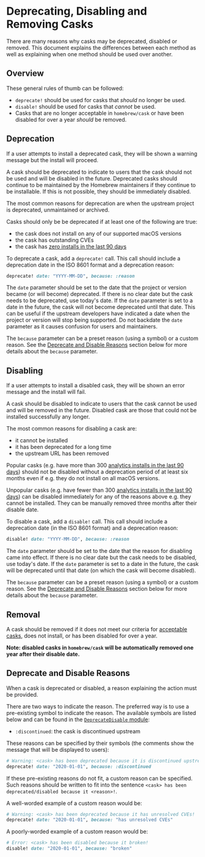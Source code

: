 # Deprecating, Disabling and Removing Casks

There are many reasons why casks may be deprecated, disabled or removed. This document explains the differences between each method as well as explaining when one method should be used over another.

## Overview

These general rules of thumb can be followed:

- `deprecate!` should be used for casks that _should_ no longer be used.
- `disable!` should be used for casks that _cannot_ be used.
- Casks that are no longer acceptable in `homebrew/cask` or have been disabled for over a year _should_ be removed.

## Deprecation

If a user attempts to install a deprecated cask, they will be shown a warning message but the install will proceed.

A cask should be deprecated to indicate to users that the cask should not be used and will be disabled in the future. Deprecated casks should continue to be maintained by the Homebrew maintainers if they continue to be installable. If this is not possible, they should be immediately disabled.

The most common reasons for deprecation are when the upstream project is deprecated, unmaintained or archived.

Casks should only be be deprecated if at least one of the following are true:

- the cask does not install on any of our supported macOS versions
- the cask has outstanding CVEs
- the cask has [zero installs in the last 90 days](https://formulae.brew.sh/analytics/cask-install/90d/)

To deprecate a cask, add a `deprecate!` call. This call should include a deprecation date in the ISO 8601 format and a deprecation reason:

```ruby
deprecate! date: "YYYY-MM-DD", because: :reason
```

The `date` parameter should be set to the date that the project or version became (or will become) deprecated. If there is no clear date but the cask needs to be deprecated, use today's date. If the `date` parameter is set to a date in the future, the cask will not become deprecated until that date. This can be useful if the upstream developers have indicated a date when the project or version will stop being supported. Do not backdate the `date` parameter as it causes confusion for users and maintainers.

The `because` parameter can be a preset reason (using a symbol) or a custom reason. See the [Deprecate and Disable Reasons](#deprecate-and-disable-reasons) section below for more details about the `because` parameter.

## Disabling

If a user attempts to install a disabled cask, they will be shown an error message and the install will fail.

A cask should be disabled to indicate to users that the cask cannot be used and will be removed in the future. Disabled cask are those that could not be installed successfully any longer.

The most common reasons for disabling a cask are:

- it cannot be installed
- it has been deprecated for a long time
- the upstream URL has been removed

Popular casks (e.g. have more than 300 [analytics installs in the last 90 days](https://formulae.brew.sh/analytics/cask-install/90d/)) should not be disabled without a deprecation period of at least six months even if e.g. they do not install on all macOS versions.

Unpopular casks (e.g. have fewer than 300 [analytics installs in the last 90 days](https://formulae.brew.sh/analytics/cask-install/90d/)) can be disabled immediately for any of the reasons above e.g. they cannot be installed.
They can be manually removed three months after their disable date.

To disable a cask, add a `disable!` call. This call should include a deprecation date (in the ISO 8601 format) and a deprecation reason:

```ruby
disable! date: "YYYY-MM-DD", because: :reason
```

The `date` parameter should be set to the date that the reason for disabling came into effect. If there is no clear date but the cask needs to be disabled, use today's date. If the `date` parameter is set to a date in the future, the cask will be deprecated until that date (on which the cask will become disabled).

The `because` parameter can be a preset reason (using a symbol) or a custom reason. See the [Deprecate and Disable Reasons](#deprecate-and-disable-reasons) section below for more details about the `because` parameter.

## Removal

A cask should be removed if it does not meet our criteria for [acceptable casks](Acceptable-Casks.md), does not install, or has been disabled for over a year.

**Note: disabled casks in `homebrew/cask` will be automatically removed one year after their disable date.**

## Deprecate and Disable Reasons

When a cask is deprecated or disabled, a reason explaining the action must be provided.

There are two ways to indicate the reason. The preferred way is to use a pre-existing symbol to indicate the reason. The available symbols are listed below and can be found in the [`DeprecateDisable` module](https://github.com/Homebrew/brew/blob/master/Library/Homebrew/deprecate_disable.rb):

- `:discontinued`: the cask is discontinued upstream

These reasons can be specified by their symbols (the comments show the message that will be displayed to users):

```ruby
# Warning: <cask> has been deprecated because it is discontinued upstream!
deprecate! date: "2020-01-01", because: :discontinued
```

If these pre-existing reasons do not fit, a custom reason can be specified. Such reasons should be written to fit into the sentence `<cask> has been deprecated/disabled because it <reason>!`.

A well-worded example of a custom reason would be:

```ruby
# Warning: <cask> has been deprecated because it has unresolved CVEs!
deprecate! date: "2020-01-01", because: "has unresolved CVEs"
```

A poorly-worded example of a custom reason would be:

```ruby
# Error: <cask> has been disabled because it broken!
disable! date: "2020-01-01", because: "broken"
```
